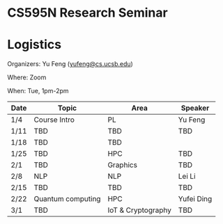 # CS595N Research Seminar

# Logistics
Organizers: Yu Feng (yufeng@cs.ucsb.edu)

Where: Zoom

When: Tue, 1pm-2pm


| Date  | Topic                                         | Area | Speaker |
|-------|-----------------------------------------------|--------|------|
| 1/4  | Course Intro   |   PL   |  Yu Feng    |
| 1/11  | TBD         |  TBD      |  TBD    |   
| 1/18  | TBD     |  TBD    |   
| 1/25  | TBD       |  HPC     |   TBD   |    
| 2/1 | TBD                   |  Graphics    |   TBD   |    
| 2/8 | NLP                    |  NLP | Lei Li    | 
| 2/15 | TBD |  TBD  |   TBD   |   
| 2/22 | Quantum computing              | HPC        |   Yufei Ding   |    
| 3/1 | TBD            |   IoT & Cryptography     |   TBD   |   
 


